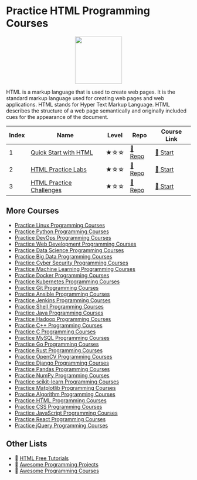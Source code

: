 # Practice HTML Programming Courses

<div align="center">
<img width="128px" src="https://file.labex.io/path/NrasuEoAvSam.png">
</div>

HTML is a markup language that is used to create web pages. It is the standard markup language used for creating web pages and web applications. HTML stands for Hyper Text Markup Language. HTML describes the structure of a web page semantically and originally included cues for the appearance of the document.

|   Index | Name                                                                          | Level   | Repo                                                             | Course Link                                                  |
|---------|-------------------------------------------------------------------------------|---------|------------------------------------------------------------------|--------------------------------------------------------------|
|       1 | [Quick Start with HTML](https://labex.io/courses/quick-start-with-html)       | ★☆☆     | [🔗 Repo](https://github.com/labex-labs/quick-start-with-html)    | [🚀 Start](https://labex.io/courses/quick-start-with-html)    |
|       2 | [HTML Practice Labs](https://labex.io/courses/html-practice-labs)             | ★☆☆     | [🔗 Repo](https://github.com/labex-labs/html-practice-labs)       | [🚀 Start](https://labex.io/courses/html-practice-labs)       |
|       3 | [HTML Practice Challenges](https://labex.io/courses/html-practice-challenges) | ★☆☆     | [🔗 Repo](https://github.com/labex-labs/html-practice-challenges) | [🚀 Start](https://labex.io/courses/html-practice-challenges) |

## More Courses

- [Practice Linux Programming Courses](https://github.com/labex-labs/practice-linux-programming-courses)
- [Practice Python Programming Courses](https://github.com/labex-labs/practice-python-programming-courses)
- [Practice DevOps Programming Courses](https://github.com/labex-labs/practice-devops-programming-courses)
- [Practice Web Development Programming Courses](https://github.com/labex-labs/practice-web-development-programming-courses)
- [Practice Data Science Programming Courses](https://github.com/labex-labs/practice-data-science-programming-courses)
- [Practice Big Data Programming Courses](https://github.com/labex-labs/practice-bigdata-programming-courses)
- [Practice Cyber Security Programming Courses](https://github.com/labex-labs/practice-cysec-programming-courses)
- [Practice Machine Learning Programming Courses](https://github.com/labex-labs/practice-ml-programming-courses)
- [Practice Docker Programming Courses](https://github.com/labex-labs/practice-docker-programming-courses)
- [Practice Kubernetes Programming Courses](https://github.com/labex-labs/practice-kubernetes-programming-courses)
- [Practice Git Programming Courses](https://github.com/labex-labs/practice-git-programming-courses)
- [Practice Ansible Programming Courses](https://github.com/labex-labs/practice-ansible-programming-courses)
- [Practice Jenkins Programming Courses](https://github.com/labex-labs/practice-jenkins-programming-courses)
- [Practice Shell Programming Courses](https://github.com/labex-labs/practice-shell-programming-courses)
- [Practice Java Programming Courses](https://github.com/labex-labs/practice-java-programming-courses)
- [Practice Hadoop Programming Courses](https://github.com/labex-labs/practice-hadoop-programming-courses)
- [Practice C++ Programming Courses](https://github.com/labex-labs/practice-cpp-programming-courses)
- [Practice C Programming Courses](https://github.com/labex-labs/practice-c-programming-courses)
- [Practice MySQL Programming Courses](https://github.com/labex-labs/practice-mysql-programming-courses)
- [Practice Go Programming Courses](https://github.com/labex-labs/practice-go-programming-courses)
- [Practice Rust Programming Courses](https://github.com/labex-labs/practice-rust-programming-courses)
- [Practice OpenCV Programming Courses](https://github.com/labex-labs/practice-opencv-programming-courses)
- [Practice Django Programming Courses](https://github.com/labex-labs/practice-django-programming-courses)
- [Practice Pandas Programming Courses](https://github.com/labex-labs/practice-pandas-programming-courses)
- [Practice NumPy Programming Courses](https://github.com/labex-labs/practice-numpy-programming-courses)
- [Practice scikit-learn Programming Courses](https://github.com/labex-labs/practice-sklearn-programming-courses)
- [Practice Matplotlib Programming Courses](https://github.com/labex-labs/practice-matplotlib-programming-courses)
- [Practice Algorithm Programming Courses](https://github.com/labex-labs/practice-algorithm-programming-courses)
- [Practice HTML Programming Courses](https://github.com/labex-labs/practice-html-programming-courses)
- [Practice CSS Programming Courses](https://github.com/labex-labs/practice-css-programming-courses)
- [Practice JavaScript Programming Courses](https://github.com/labex-labs/practice-javascript-programming-courses)
- [Practice React Programming Courses](https://github.com/labex-labs/practice-react-programming-courses)
- [Practice jQuery Programming Courses](https://github.com/labex-labs/practice-jquery-programming-courses)


## Other Lists

- 🔗 [HTML Free Tutorials](https://github.com/labex-labs/html-free-tutorials)
- 🔗 [Awesome Programming Projects](https://github.com/labex-labs/awesome-programming-projects)
- 🔗 [Awesome Programming Courses](https://github.com/labex-labs/awesome-programming-courses)

